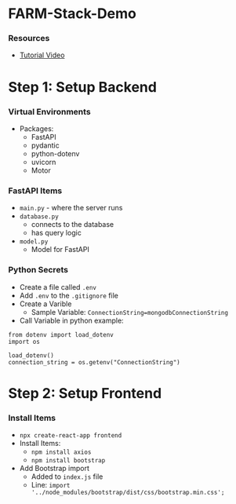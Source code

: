 # FARM-Stack-Demo

### Resources

- [Tutorial Video](https://www.youtube.com/watch?v=OzUzrs8uJl8)

# Step 1: Setup Backend

### Virtual Environments

- Packages:
  - FastAPI
  - pydantic
  - python-dotenv
  - uvicorn
  - Motor
 
### FastAPI Items

- `main.py` - where the server runs
- `database.py`
  - connects to the database
  - has query logic
- `model.py`
  - Model for FastAPI

### Python Secrets

- Create a file called `.env`
- Add `.env` to the `.gitignore` file
- Create a Varible
  - Sample Variable: `ConnectionString=mongodbConnectionString`
- Call Variable in python example:
```
from dotenv import load_dotenv
import os

load_dotenv()
connection_string = os.getenv("ConnectionString")
```

# Step 2: Setup Frontend

### Install Items

- `npx create-react-app frontend`
- Install Items:
  - `npm install axios`
  - `npm install bootstrap`
- Add Bootstrap import
  - Added to `index.js` file
  - Line: `import '../node_modules/bootstrap/dist/css/bootstrap.min.css';`